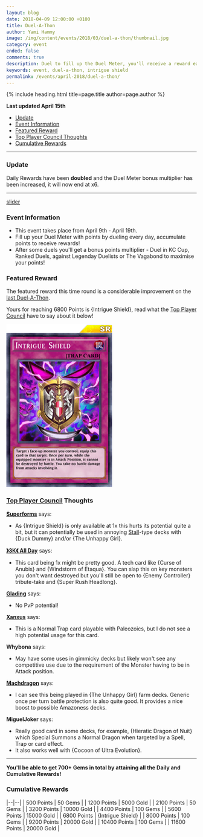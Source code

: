 ```yaml
---
layout: blog
date: 2018-04-09 12:00:00 +0100
title: Duel-A-Thon
author: Yami Hammy
image: /img/content/events/2018/03/duel-a-thon/thumbnail.jpg
category: event
ended: false
comments: true
description: Duel to fill up the Duel Meter, you'll receive a reward each time you fill it up all the way!
keywords: event, duel-a-thon, intrigue shield
permalink: /events/april-2018/duel-a-thon/
---
```


{% include heading.html title=page.title author=page.author %}

**Last updated April 15th**

- [Update](#update)
- [Event Information](#event-information)
- [Featured Reward](#featured-reward)
- [Top Player Council Thoughts](#top-player-council-thoughts)
- [Cumulative Rewards](#cumulative-rewards)

---

### Update

Daily Rewards have been **doubled** and the Duel Meter bonus multiplier has been increased, it will now end at x6.

---

[slider](/img/content/events/2018/04/duel-a-thon/slider.jpg)

### Event Information 
- This event takes place from April 9th - April 19th.
- Fill up your Duel Meter with points by dueling every day, accumulate points to receive rewards!
- After some duels you'll get a bonus points multiplier - Duel in KC Cup, Ranked Duels, against Legenday Duelists or The Vagabond to maximise your points!

### Featured Reward

The featured reward this time round is a considerable improvement on the [last Duel-A-Thon](/events/march-2018/duel-a-thon/).

Yours for reaching 6800 Points is {Intrigue Shield}, read what the [Top Player Council](/top-player-council/) have to say about it below!

![Card Image](/img/content/events/2018/04/duel-a-thon/card.png)

### [Top Player Council](/top-player-council/) Thoughts

**[Superforms](/authors/superforms/)** says:
- As {Intrigue Shield} is only available at 1x this hurts its potential quite a bit, but it can potentially be used in annoying [Stall](/tier-list/stall-decks/)-type decks with {Duck Dummy} and/or {The Unhappy Girl}. 

**[》3K《 All Day](/authors/3KAllDay/)** says:
- This card being 1x might be pretty good. A tech card like {Curse of Anubis} and {Windstorm of Etaqua}. You can slap this on key monsters you don't want destroyed but you'll still be open to {Enemy Controller} tribute-take and {Super Rush Headlong}.

**[Glading](/authors/Glading/)** says:
- No PvP potential!

**[Xanxus](/authors/Xanxus/)** says:
- This is a Normal Trap card playable with Paleozoics, but I do not see a high potential usage for this card.

**Whybona** says:
- May have some uses in gimmicky decks but likely won't see any competitive use due to the requirement of the Monster having to be in Attack position.

**[Machdragon](/authors/Machdragon/)** says:
- I can see this being played in {The Unhappy Girl} farm decks. Generic once per turn battle protection is also quite good. It provides a nice boost to possible Amazoness decks.

**MiguelJoker** says:
- Really good card in some decks, for example, {Hieratic Dragon of Nuit} which Special Summons a Normal Dragon when targeted by a  Spell, Trap or card effect.
- It also works well with {Cocoon of Ultra Evolution}.

---

**You'll be able to get 700+ Gems in total by attaining all the Daily and Cumulative Rewards!** 

### Cumulative Rewards

|--|--|
| 500 Points | 50 Gems |
| 1200 Points | 5000 Gold |
| 2100 Points | 50 Gems |
| 3200 Points | 10000 Gold |
| 4400 Points | 100 Gems |
| 5600 Points | 15000 Gold |
| 6800 Points | {Intrigue Shield} |
| 8000 Points | 100 Gems |
| 9200 Points | 20000 Gold |
| 10400 Points | 100 Gems |
| 11600 Points | 20000 Gold |